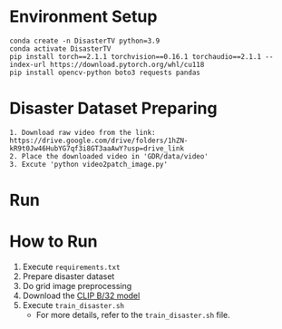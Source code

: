 # Environment Setup

```
conda create -n DisasterTV python=3.9
conda activate DisasterTV
pip install torch==2.1.1 torchvision==0.16.1 torchaudio==2.1.1 --index-url https://download.pytorch.org/whl/cu118
pip install opencv-python boto3 requests pandas
```

# Disaster Dataset Preparing
```
1. Download raw video from the link: https://drive.google.com/drive/folders/1hZN-kR9t0Jw46HubYG7qf3i8GT3aaAwY?usp=drive_link
2. Place the downloaded video in 'GDR/data/video'
3. Excute 'python video2patch_image.py'
```

# Run


# How to Run
1. Execute `requirements.txt`
2. Prepare disaster dataset
3. Do grid image preprocessing
4. Download the [CLIP B/32 model](https://openaipublic.azureedge.net/clip/models/40d365715913c9da98579312b702a82c18be219cc2a73407c4526f58eba950af/ViT-B-32.pt)
5. Execute `train_disaster.sh`
   - For more details, refer to the `train_disaster.sh` file.

